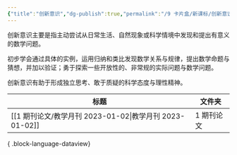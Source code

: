 ```yaml
---
{"title":"创新意识","dg-publish":true,"permalink":"/9 卡片盒/新课标/创新意识/","dgPassFrontmatter":true,"noteIcon":""}
---
```



创新意识主要是指主动尝试从日常生活、自然现象或科学情境中发现和提出有意义的数学问题。

初步学会通过具体的实例，运用归纳和类比发现数学关系与规律，提出数学命题与猜想，并加以验证；勇于探索一些开放性的、非常规的实际问题与数学问题。

创新意识有助于形成独立思考、敢于质疑的科学态度与理性精神。

| 标题                                             | 文件夹    |
| ---------------------------------------------- | ------ |
| [[1 期刊论文/教学月刊 2023-01-02\|教学月刊 2023-01-02]] | 1 期刊论文 |

{ .block-language-dataview}